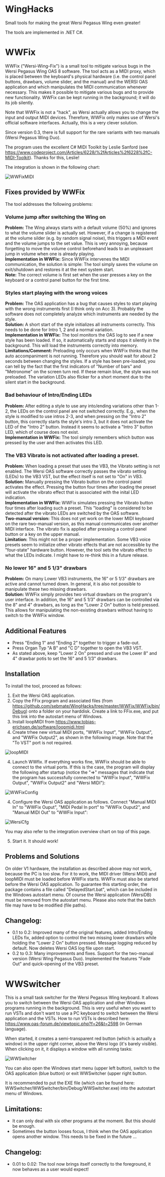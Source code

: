 # WingHacks
Small tools for making the great Wersi Pegasus Wing even greater!

The tools are implemented in .NET C#.

# WWFix

WWFix ("Wersi-Wing-Fix") is a small tool to mitigate various bugs in the Wersi Pegasus Wing OAS 8 software. The tool acts as a MIDI proxy, which is placed between the keyboard's physical hardware (i.e. the control panel buttons, drawbars, volume slider, and the manual) and the WERSI OAS application and which manipulates the MIDI communication whenever necessary. This makes it possible to mitigate various bugs and to provide new functionality. WWFix can be kept running in the background; it will do its job silently.

Note that WWFix is not a "hack", as Wersi actually allows you to change the input and output MIDI devices. Therefore, WWFix only makes use of Wersi's official software interfaces. Actually, this is a very clever solution.

Since version 0.3, there is full support for the rare variants with two manuals (Wersi Pegasus Wing Duo).

The program uses the excellent C# MIDI Toolkit by Leslie Sanford (see https://www.codeproject.com/Articles/6228/%2fArticles%2f6228%2fC-MIDI-Toolkit). Thanks for this, Leslie!

The integration is shown in the following chart:

![WWFixMIDI](WWFixMIDI.png)

## Fixes provided by WWFix

The tool addresses the following problems:

### Volume jump after switching the Wing on
**Problem:** The Wing always starts with a default volume (50%) and ignores to what the volume slider is actually set. However, if a change is registered at the volume silder (e.g. by random signal noise), this triggers a MIDI event and the volume jumps to the set value. This is very annoying, because forgetting to move the volume control beforehand leads to an unpleasant jump in volume when one is already playing.  
**Implementation in WWFix:** Since WWFix intervenes the MIDI communication, the solution is simple: The tool simply saves the volume on exit/shutdown and restores it at the next system start.  
**Note:** The correct volume is first set when the user presses a key on the keyboard or a control panel button for the first time.  

### Styles start playing with the wrong voices  
**Problem:** The OAS application has a bug that causes styles to start playing with the wrong instruments first (I think only on Acc 3). Probably the software does not completely analyze which instruments are needed by the style.  
**Solution:** A short start of the style initializes all instruments correctly. This needs to be done for Intro 1, 2 and a normal variation.  
**Implementation in WWFix:** The tool monitors the OAS log to see if a new style has been loaded. If so, it automatically starts and stops it silently in the background. This will load the instruments correctly into memory.  
**Limitations/Comment:** Preloading only occurs when WWFix thinks that the auto accompaniment is not running. Therefore you should wait for about 2 seconds between changing the styles. If a style has been pre-loaded, you can tell by the fact that the first indicators of "Number of bars" and "Metronome" on the screen turn red. If these remain blue, the style was not preloaded. The variation LEDs also flicker for a short moment due to the silent start in the background.  

### Bad behaviour of Intro/Ending LEDs   
**Problem:** After editing a style to use any into/ending variations other than 1-2, the LEDs on the control panel are not switched correctly. E.g., when the style is modified to use intros 2-3, and when pressing on the "Intro 2" button, this correctly starts the style's intro 3, but it does not activate the LED of the "Intro 2" button. Instead it seems to activate a "Intro 3" button LED, which of course does not exist.  
**Implementation in WWFix:** The tool simply remembers which button was pressed by the user and then activates this LED.

### The VB3 Vibrato is not activated after loading a preset.  
**Problem:** When loading a preset that uses the VB3, the Vibrato setting is not enabled. The Wersi OAS software correctly passes the vibrato setting (LEDs) to the VB3 VST, but the effect itself is not set to "On" in VB3.  
**Solution:** Manually pressing the Vibrato button on the control panel activates the effect. Pressing the button four times after loading the preset will activate the vibrato effect that is associated with the inital LED indication.  
**Implementation in WWFix:** WWFix simulates pressing the Vibrato button four times after loading such a preset. This "loading" is considered to be detected after the vibrato LEDs are switched by the OAS software.  
**Two-manual version:** This does not yet work on the lower MIDI keyboard on the rare two-manual version, as this manual communicates over another MIDI interface. The vibrato fix is applied after pressing a control panel button or a key on the upper manual.  
**Limitation:** This might not be a proper implementation. Some VB3 voice presets seem to initialize other vibrato effects that are not accessible by the "four-state" hardware button. However, the tool sets the vibrato effect to what the LEDs indicate. I might have to re-think this in a future release.

### No lower 16" and 5 1/3" drawbars  
**Problem:** On many Lower VB3 instruments, the 16" or 5 1/3" drawbars are active and cannot turned down. In general, it is also not possible to manipulate these two missing drawbars.  
**Solution:** WWFix simply provides two virtual drawbars on the program's user interface. In addition, the 16" and 5 1/3" drawbars can be controlled via the 8" and 4" drawbars, as long as the "Lower 2 On" button is held pressed. This allows for manipulating the non-existing drawbars without having to switch to the WWFix window.

## Additional Features

* Press "Ending 1" and "Ending 2" together to trigger a fade-out.
* Press Organ Typ "A B" and "C D" together to open the VB3 VST.
* As stated above, keep "Lower 2 On" pressed and use the Lower 8" and 4" drawbar potis to set the 16" and 5 1/3" drawbars.

## Installation

To install the tool, proceed as follows:

1. Exit the Wersi OAS application.
2. Copy the FFix program and associated files (from https://github.com/sebmate/WingHacks/tree/master/WWFix/WWFix/bin/Debug) onto a folder on your harddisk. Create a link to FFix.exe, and put this link into the autostart menu of Windows.
3. Install loopMIDI from https://www.tobias-erichsen.de/software/loopmidi.html
4. Create trhee new virtual MIDI ports, "WWFix Input", "WWFix Output", and "WWFix Output2", as shown in the following image. Note that the "To VST" port is not required.

![loopMIDI](loopMIDI.png)

4. Launch WWfix. If everything works fine, WWFix should be able to connect to the virtual ports. If this is the case, the program will display the following after startup (notice the "=>" messages that indicate that the program has successfully connected to "WWFix Input", "WWFix Output", "WWFix Output2" and "Wersi MIDI"):

![WWFixConfig](WWFixConfig.png)

4. Configure the Wersi OAS application as follows. Connect "Manual MIDI In" to "WWFix Ouput", "MIDI Pedal In port" to "WWFix Ouput2", and "Manual MIDI Out" to "WWFix Input":

![WersiCfg](WersiCfg.png)

You may also refer to the integration overview chart on top of this page.

5. Start it. It should work!


## Problems and Solutions

On older V1 hardware, the installation as described above may not work, because the PC is too slow. For it to work, the MIDI driver (Wersi MIDI) and loopMIDI must be loaded before WWFix starts. WWFix must also be started before the Wersi OAS application. To guarantee this starting order, the package contains a file called "DelayedStart.bat", which can be included in the Windows autostart menu. Of course the Wersi application (WersiDB) must be removed from the autostart menu. Please also note that the batch file may have to be modified (file paths).

## Changelog:

* 0.1 to 0.2: Improved many of the original features, added Intro/Ending LEDs fix, added option to control the two missing lower drawbars while holding the "Lower 2 On" button pressed. Message logging reduced by default. Now deletes Wersi OAS log file upon start.
* 0.2 to 0.3: Many improvements and fixes. Support for the two-manual version (Wersi Wing Pegasus Duo). Implemented the features "Fade Out" and quick-opening of the VB3 preset.


# WWSwitcher

This is a small task switcher for the Wersi Pegasus Wing keyboard. It allows you to switch between the Wersi OAS application and other Windows programs running in the background. This is very useful when you want to run VSTs and don't want to use a PC keyboard to switch between the Wersi application and the VSTs. How to run VSTs is described here: https://www.oas-forum.de/viewtopic.php?f=26&t=2598 (in German language).

When started, it creates a semi-transparent red button (which is actually a window) in the upper right corner, above the Wersi logo (it's barely visible). When clicking on it, it displays a window with all running tasks:

![WWSwitcher](WWSwitcher.png)

You can also open the Windows start menu (upper left button), switch to the OAS application (blue button) or exit WWSwitcher (upper right button.

It is recommended to put the EXE file (which can be found here: WWSwitcher/WWSwitcher/bin/Debug/WWSwitcher.exe) into the autostart menu of Windows.

## Limitations:

* It can only deal with six other programs at the moment. But this should be enough.
* Sometimes the button looses focus, I think when the OAS application opens another window. This needs to be fixed in the future ...

## Changelog:

* 0.01 to 0.02: The tool now brings itself correctly to the foreground, it now behaves as a user would expect!


